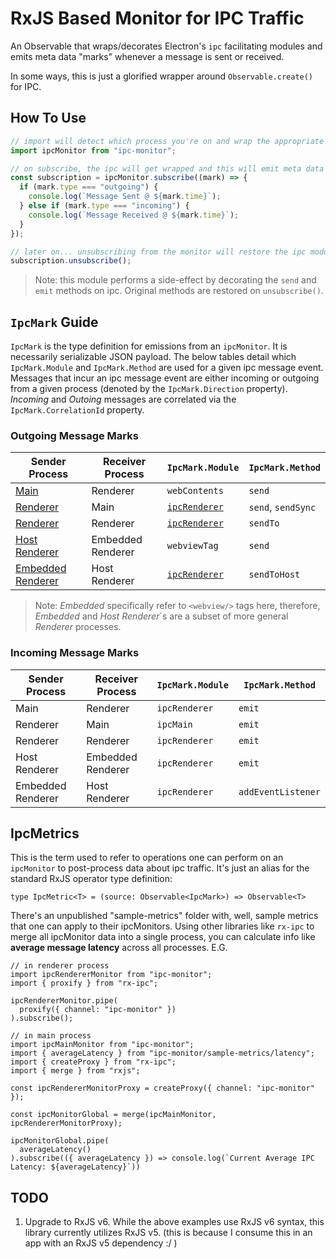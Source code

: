 # RxJS Based Monitor for IPC Traffic

An Observable that wraps/decorates Electron's `ipc` facilitating modules and emits meta data "marks" whenever a message is sent or received.

In some ways, this is just a glorified wrapper around `Observable.create()` for IPC.

## How To Use

```javascript
// import will detect which process you're on and wrap the appropriate ipc module
import ipcMonitor from "ipc-monitor";

// on subscribe, the ipc will get wrapped and this will emit meta data (this is a global side effect)
const subscription = ipcMonitor.subscribe((mark) => {
  if (mark.type === "outgoing") {
    console.log(`Message Sent @ ${mark.time}`);
  } else if (mark.type === "incoming") {
    console.log(`Message Received @ ${mark.time}`);
  }
});

// later on... unsubscribing from the monitor will restore the ipc module to its original form
subscription.unsubscribe();
```

> Note: this module performs a side-effect by decorating the `send` and `emit` methods on ipc. Original methods are restored on `unsubscribe()`.

## `IpcMark` Guide

`IpcMark` is the type definition for emissions from an `ipcMonitor`. It is necessarily serializable JSON payload. The below tables detail which `IpcMark.Module` and `IpcMark.Method` are used for a given ipc message event. Messages that incur an ipc message event are either incoming or outgoing from a given process (denoted by the `IpcMark.Direction` property). _Incoming_ and _Outoing_ messages are correlated via the `IpcMark.CorrelationId` property.

### Outgoing Message Marks

| Sender Process                                                                               | Receiver Process  | `IpcMark.Module`                                                  | `IpcMark.Method`   |
| -------------------------------------------------------------------------------------------- | ----------------- | ----------------------------------------------------------------- | ------------------ |
| [Main](https://www.electronjs.org/docs/tutorial/quick-start#main-and-renderer-processes)     | Renderer          | `webContents`                                                     | `send`             |
| [Renderer](https://www.electronjs.org/docs/tutorial/quick-start#main-and-renderer-processes) | Main              | [`ipcRenderer`](https://www.electronjs.org/docs/api/ipc-renderer) | `send`, `sendSync` |
| [Renderer](https://www.electronjs.org/docs/tutorial/quick-start#main-and-renderer-processes) | Renderer          | [`ipcRenderer`](https://www.electronjs.org/docs/api/ipc-renderer) | `sendTo`           |
| [Host Renderer](https://www.electronjs.org/docs/tutorial/web-embeds#webviews)                | Embedded Renderer | `webviewTag`                                                      | `send`             |
| [Embedded Renderer](https://www.electronjs.org/docs/tutorial/web-embeds#webviews)            | Host Renderer     | [`ipcRenderer`](https://www.electronjs.org/docs/api/ipc-renderer) | `sendToHost`       |

> Note: _Embedded_ specifically refer to `<webview/>` tags here, therefore, _Embedded_ and _Host_ _Renderer_`s are a subset of more general _Renderer_ processes.

### Incoming Message Marks

| Sender Process    | Receiver Process  | `IpcMark.Module` | `IpcMark.Method`   |
| ----------------- | ----------------- | ---------------- | ------------------ |
| Main              | Renderer          | `ipcRenderer`    | `emit`             |
| Renderer          | Main              | `ipcMain`        | `emit`             |
| Renderer          | Renderer          | `ipcRenderer`    | `emit`             |
| Host Renderer     | Embedded Renderer | `ipcRenderer`    | `emit`             |
| Embedded Renderer | Host Renderer     | `ipcRenderer`    | `addEventListener` |

## IpcMetrics

This is the term used to refer to operations one can perform on an `ipcMonitor` to post-process data about ipc traffic. It's just an alias for the standard RxJS operator type definition:

```
type IpcMetric<T> = (source: Observable<IpcMark>) => Observable<T>
```

There's an unpublished "sample-metrics" folder with, well, sample metrics that one can apply to their ipcMonitors. Using other libraries like `rx-ipc` to merge all ipcMonitor data into a single process, you can calculate info like **average message latency** across all processes. E.G.

```
// in renderer process
import ipcRendererMonitor from "ipc-monitor";
import { proxify } from "rx-ipc";

ipcRendererMonitor.pipe(
  proxify({ channel: "ipc-monitor" })
).subscribe();
```

```
// in main process
import ipcMainMonitor from "ipc-monitor";
import { averageLatency } from "ipc-monitor/sample-metrics/latency";
import { createProxy } from "rx-ipc";
import { merge } from "rxjs";

const ipcRendererMonitorProxy = createProxy({ channel: "ipc-monitor" });

const ipcMonitorGlobal = merge(ipcMainMonitor, ipcRendererMonitorProxy);

ipcMonitorGlobal.pipe(
  averageLatency()
).subscribe(({ averageLatency }) => console.log(`Current Average IPC Latency: ${averageLatency}`))
```

## TODO

1. Upgrade to RxJS v6. While the above examples use RxJS v6 syntax, this library currently utilizes RxJS v5. (this is because I consume this in an app with an RxJS v5 dependency :/ )
